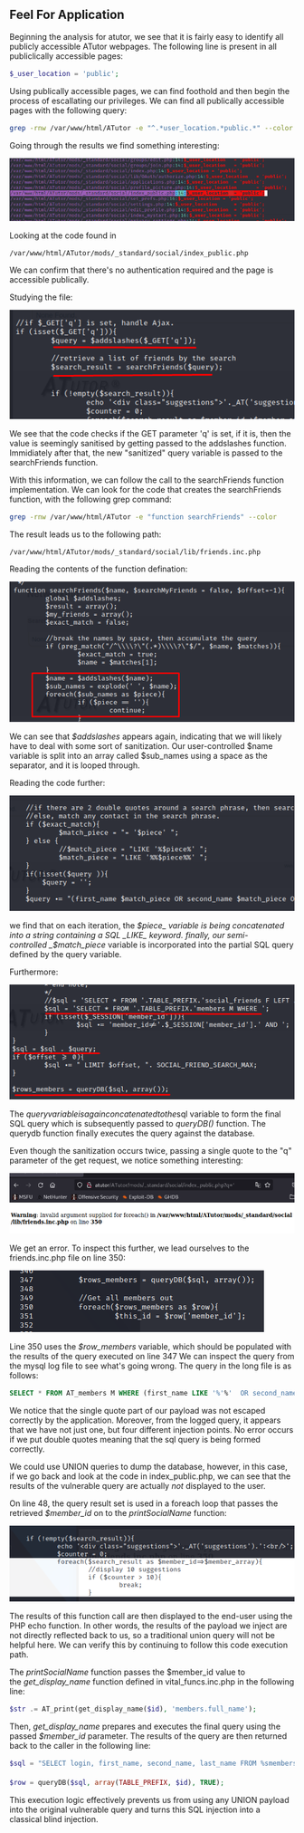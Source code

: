 ## Feel For Application
Beginning the analysis for atutor, we see that it is fairly easy to identify all publicly accessible ATutor webpages.
The following line is present in all publiclically accessible pages:
```php
$_user_location	= 'public';
```

Using publically accessible pages, we can find foothold and then begin the process of escallating our privileges.
We can find all publically accessible pages with the following query:

```sh
grep -rnw /var/www/html/ATutor -e "^.*user_location.*public.*" --color
```

Going through the results we find something interesting:

![](../../03.%20Images/t1-ss10.png)

Looking at the code found in 
```path
/var/www/html/ATutor/mods/_standard/social/index_public.php
```

We can confirm that there's no authentication required and the page is accessible publically.

Studying the file:

![](../../03.%20Images/t1-ss11.png)

We see that the code checks if the GET parameter 'q' is set, if it is, then the value is seemingly sanitised by getting passed to the addslashes function.
Immidiately after that, the new "sanitized" query variable is passed to the searchFriends function.

With this information, we can follow the call to the searchFriends function implementation.
We can look for the code that creates the searchFriends function, with the following grep command:
```sh
grep -rnw /var/www/html/ATutor -e "function searchFriends" --color
```

The result leads us to the following path:
```path
/var/www/html/ATutor/mods/_standard/social/lib/friends.inc.php
```

Reading the contents of the function defination:

![](../../03.%20Images/t1-ss12.png)

We can see that _$addslashes_ appears again, indicating that we will likely have to deal with some sort of sanitization.
Our user-controlled $name variable is split into an array called $sub_names using a space as the separator, and it is looped through.

Reading the code further: 

![](../../03.%20Images/t1-ss13.png)

we find that on each iteration, the _$piece_ variable is being concatenated into a string containing a SQL _LIKE_ keyword.
finally, our semi-controlled _$match_piece_ variable is incorporated into the partial SQL query defined by the query variable.

Furthermore:

![](../../03.%20Images/t1-ss14.png)

The $query variable is again concatenated to the $sql variable to form the final SQL query which is subsequently passed to _queryDB()_ function.
The querydb function finally executes the query against the database.

Even though the sanitization occurs twice, passing a single quote to the "q" parameter of the get request, we notice something interesting:

![](../../03.%20Images/t1-ss15.png)

We get an error.
To inspect this further, we lead ourselves to the friends.inc.php file on line 350:

![](../../03.%20Images/t1-ss16.png)

Line 350 uses the _$row_members_ variable, which should be populated with the results of the query executed on line 347
We can inspect the query from the mysql log file to see what's going wrong.
The query in the long file is as follows:

```sql
SELECT * FROM AT_members M WHERE (first_name LIKE '%'%'  OR second_name LIKE '%'%'  OR last_name LIKE '%'%'  OR login LIKE '%'%'  )
```

We notice that the single quote part of our payload was not escaped correctly by the application.
Moreover, from the logged query, it appears that we have not just one, but four different injection points.
No error occurs if we put double quotes meaning that the sql query is being formed correctly.

We could use UNION queries to dump the database, however, in this case, if we go back and look at the code in index_public.php, we can see that the results of the vulnerable query are actually _not_ displayed to the user.

On line 48, the query result set is used in a foreach loop that passes the retrieved _$member_id_ on to the _printSocialName_ function:

![](../../03.%20Images/t1-ss17.png)

The results of this function call are then displayed to the end-user using the PHP echo function.
In other words, the results of the payload we inject are not directly reflected back to us, so a traditional union query will not be helpful here. We can verify this by continuing to follow this code execution path.

The _printSocialName_ function passes the $member_id value to the _get_display_name_ function defined in vital_funcs.inc.php in the following line:
```php
$str .= AT_print(get_display_name($id), 'members.full_name');
```

Then, _get_display_name_ prepares and executes the final query using the passed _$member_id_ parameter. The results of the query are then returned back to the caller in the following line:
```php
$sql = "SELECT login, first_name, second_name, last_name FROM %smembers WHERE member_id='%d'";

$row = queryDB($sql, array(TABLE_PREFIX, $id), TRUE);
```

This execution logic effectively prevents us from using any UNION payload into the original vulnerable query and turns this SQL injection into a classical blind injection.